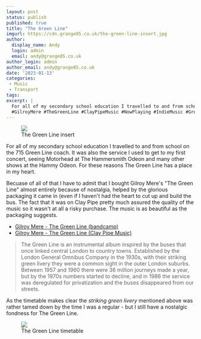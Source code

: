 ```yaml
---
layout: post
status: publish
published: true
title: "The Green Line"
imgurl: https://cdn.grange85.co.uk/the-green-line-insert.jpg
author:
  display_name: Andy
  login: admin
  email: andy@grange85.co.uk
author_login: admin
author_email: andy@grange85.co.uk
date: '2023-01-13'
categories:
 - Music
 - Transport
tags:
excerpt: |
  For all of my secondary school education I travelled to and from school on the 715 Green Line coach. It was also the service I used to get to my first concert, seeing Motorhead at The Hammersmith Odeon - for these reasons The Green Line has a place in my heart.
  #GilroyMere #TheGreenLine #ClayPipeMusic #NowPlaying #IndieMusic #GreenLine #LondonTransport
---
```

<figure class="aligncenter"><img src="https://cdn.grange85.co.uk/the-green-line-insert.jpg" class="img-responsive" /><figcaption>The Green Line insert</figcaption></figure>

For all of my secondary school education I travelled to and from school on the 715 Green Line coach. It was also the service I used to get to my first concert, seeing Motorhead at The Hammersmith Odeon and many other shows at the Hammy Odeon. For these reasons The Green Line has a place in my heart.

Becuase of all of that I have to admit that I bought Gilroy Mere's "The Green Line" almost entirely because of nostalgia, helped by the glorious  packaging it came in (even if I haven't had the heart to cut up and build the bus. The fact that it was on Clay Pipe pretty much assured the quality of the music so it wasn't at all a risky purchase. The music is as beautiful as the packaging suggests.

- [Gilroy Mere - The Green Line (bandcamp)](https://gilroymere.bandcamp.com/album/the-green-line)
- [Gilroy Mere - The Green Line (Clay Pipe Music)](http://www.claypipemusic.co.uk/2017/08/gilroy-mere-green-line.html)

>  The Green Line is an instrumental album inspired by the buses that once linked central London to country towns. Established by the London General Omnibus Company in the 1930s, with their striking green livery they were a common sight in the outer London suburbs. Between 1957 and 1960 there were 36 million journeys made a year, but by the 1970s  numbers started to decline, and in 1986 the service was deregulated for privatization and the buses disappeared from our streets.

As the timetable makes clear the _striking green livery_ mentioned above was rather tamed down by the time I was a regular - but I still have a nostalgic fondness for The Green Line.
<figure class="aligncenter"><img src="https://cdn.grange85.co.uk/green-line-1977.jpg" class="img-responsive" /><figcaption>The Green Line timetable</figcaption></figure>
